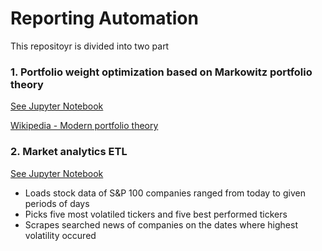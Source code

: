 # Reporting Automation

This repositoyr is divided into two part

### 1. Portfolio weight optimization based on Markowitz portfolio theory
[See Jupyter Notebook](S%26P%20100%20Analytics%20-%20Markowitz%20portfolio.ipynb)

[Wikipedia - Modern portfolio theory](https://en.wikipedia.org/wiki/Modern_portfolio_theory)

### 2. Market analytics ETL
[See Jupyter Notebook](S%26P%20100%20Analytics.ipynb)
  - Loads stock data of S&P 100 companies ranged from today to given periods of days
  - Picks five most volatiled tickers and five best performed tickers
  - Scrapes searched news of companies on the dates where highest volatility occured
